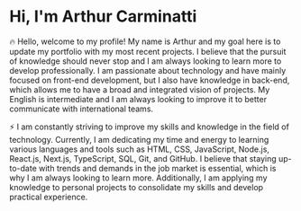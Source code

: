 <h1 font-size="16px">Hi, I'm Arthur Carminatti</h1>

🔥 Hello, welcome to my profile! My name is Arthur and my goal here is to update my portfolio with my most recent projects. I believe that the pursuit of knowledge should never stop and I am always looking to learn more to develop professionally. 
I am passionate about technology and have mainly focused on front-end development, but I also have knowledge in back-end, which allows me to have a broad and integrated vision of projects. My English is intermediate and I am always looking to improve it to better communicate with international teams.

⚡ I am constantly striving to improve my skills and knowledge in the field of technology. Currently, I am dedicating my time and energy to learning various languages and tools such as HTML, CSS, JavaScript, Node.js, React.js, Next.js, TypeScript, SQL, Git, and GitHub. I believe that staying up-to-date with trends and demands in the job market is essential, which is why I am always looking to learn more. Additionally, I am applying my knowledge to personal projects to consolidate my skills and develop practical experience.
